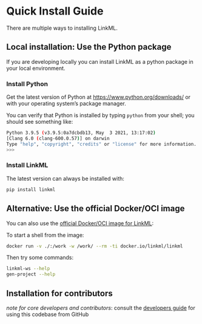 # Quick Install Guide

There are multiple ways to installing LinkML.

## Local installation: Use the Python package

If you are developing locally you can install LinkML as a python package in your local environment.

### Install Python

Get the latest version of Python at https://www.python.org/downloads/ or with your operating system’s package manager.

You can verify that Python is installed by typing `python` from your shell; you should see something like:

```bash
Python 3.9.5 (v3.9.5:0a7dcbdb13, May  3 2021, 13:17:02) 
[Clang 6.0 (clang-600.0.57)] on darwin
Type "help", "copyright", "credits" or "license" for more information.
>>>
```

### Install LinkML

The latest version can always be installed with:

```bash
pip install linkml
```

## Alternative: Use the official Docker/OCI image

You can also use the [official Docker/OCI image for LinkML](https://hub.docker.com/r/linkml/linkml):

To start a shell from the image:
```bash
docker run -v ./:/work -w /work/ --rm -ti docker.io/linkml/linkml
```

Then try some commands:
```bash
linkml-ws --help
gen-project --help
```

## Installation for contributors

*note for core developers and contributors*: consult the [developers guide](../developers/contributing-code) for using this codebase from GitHub
